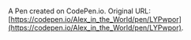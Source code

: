 # 

A Pen created on CodePen.io. Original URL: [https://codepen.io/Alex_in_the_World/pen/LYPwpor](https://codepen.io/Alex_in_the_World/pen/LYPwpor).


